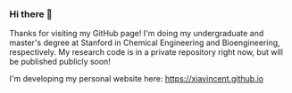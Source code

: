 ### Hi there 👋
Thanks for visiting my GitHub page! I'm doing my undergraduate and master's degree at Stanford in Chemical Engineering and Bioengineering, respectively. My research code is in a private repository right now, but will be published publicly soon!

I'm developing my personal website here: https://xiavincent.github.io 



<!--
**xiavincent/xiavincent** is a ✨ _special_ ✨ repository because its `README.md` (this file) appears on your GitHub profile.

Here are some ideas to get you started:

- 🔭 I’m currently working on ...
- 🌱 I’m currently learning ...
- 👯 I’m looking to collaborate on ...
- 🤔 I’m looking for help with ...
- 💬 Ask me about ...
- 📫 How to reach me: ...
- 😄 Pronouns: ...
- ⚡ Fun fact: ...
-->
